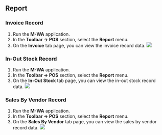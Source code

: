 ## Report

### Invoice Record

1. Run the **M-WA** application.
2. In the **Toolbar → POS** section, select the **Report** menu.
3. On the **Invoice** tab page, you can view the invoice record data. <img src="/docs/images/14.jpg"/>

### In-Out Stock Record

1. Run the **M-WA** application.
2. In the **Toolbar → POS** section, select the **Report** menu.
3. On the **In-Out Stock** tab page, you can view the in-out stock record data. <img src="/docs/images/15.jpg"/>

### Sales By Vendor Record

1. Run the **M-WA** application.
2. In the **Toolbar → POS** section, select the **Report** menu.
3. On the **Sales By Vendor** tab page, you can view the sales by vendor record data. <img src="/docs/images/16.jpg"/>